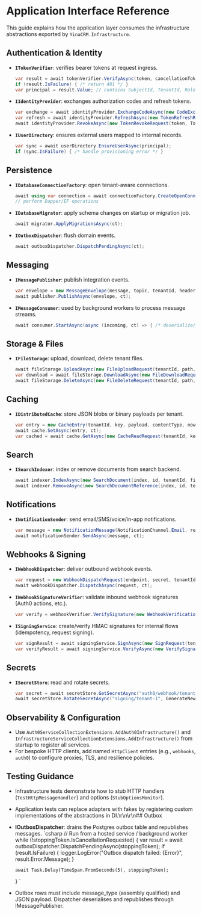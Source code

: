 # Application Interface Reference

This guide explains how the application layer consumes the infrastructure abstractions exported by `YinaCRM.Infrastructure`.

## Authentication & Identity
- **`ITokenVerifier`**: verifies bearer tokens at request ingress.
  ```csharp
  var result = await tokenVerifier.VerifyAsync(token, cancellationToken);
  if (result.IsFailure) { /* return 401 */ }
  var principal = result.Value; // contains SubjectId, TenantId, Roles, Scopes
  ```
- **`IIdentityProvider`**: exchanges authorization codes and refresh tokens.
  ```csharp
  var exchange = await identityProvider.ExchangeCodeAsync(new CodeExchangeRequest(code, redirectUri, codeVerifier, tenantHint));
  var refresh = await identityProvider.RefreshAsync(new TokenRefreshRequest(refreshToken, tenantHint));
  await identityProvider.RevokeAsync(new TokenRevokeRequest(token, TokenRevokeType.RefreshToken, tenantHint));
  ```
- **`IUserDirectory`**: ensures external users mapped to internal records.
  ```csharp
  var sync = await userDirectory.EnsureUserAsync(principal);
  if (sync.IsFailure) { /* handle provisioning error */ }
  ```

## Persistence
- **`IDatabaseConnectionFactory`**: open tenant-aware connections.
  ```csharp
  await using var connection = await connectionFactory.CreateOpenConnectionAsync(ct);
  // perform Dapper/EF operations
  ```
- **`IDatabaseMigrator`**: apply schema changes on startup or migration job.
  ```csharp
  await migrator.ApplyMigrationsAsync(ct);
  ```
- **`IOutboxDispatcher`**: flush domain events.
  ```csharp
  await outboxDispatcher.DispatchPendingAsync(ct);
  ```

## Messaging
- **`IMessagePublisher`**: publish integration events.
  ```csharp
  var envelope = new MessageEnvelope(message, topic, tenantId, headers);
  await publisher.PublishAsync(envelope, ct);
  ```
- **`IMessageConsumer`**: used by background workers to process message streams.
  ```csharp
  await consumer.StartAsync(async (incoming, ct) => { /* deserialize/process */ return Result.Success(); }, ct);
  ```

## Storage & Files
- **`IFileStorage`**: upload, download, delete tenant files.
  ```csharp
  await fileStorage.UploadAsync(new FileUploadRequest(tenantId, path, contentType, stream, metadata, ttl), ct);
  var download = await fileStorage.DownloadAsync(new FileDownloadRequest(tenantId, path, asSignedUrl: true, validFor: TimeSpan.FromMinutes(5)), ct);
  await fileStorage.DeleteAsync(new FileDeleteRequest(tenantId, path, hardDelete: false), ct);
  ```

## Caching
- **`IDistributedCache`**: store JSON blobs or binary payloads per tenant.
  ```csharp
  var entry = new CacheEntry(tenantId, key, payload, contentType, now, absoluteExpiration, slidingExpiration, tags);
  await cache.SetAsync(entry, ct);
  var cached = await cache.GetAsync(new CacheReadRequest(tenantId, key), ct);
  ```

## Search
- **`ISearchIndexer`**: index or remove documents from search backend.
  ```csharp
  await indexer.IndexAsync(new SearchDocument(index, id, tenantId, fields, boosts, updatedAtUtc), ct);
  await indexer.RemoveAsync(new SearchDocumentReference(index, id, tenantId), ct);
  ```

## Notifications
- **`INotificationSender`**: send email/SMS/voice/in-app notifications.
  ```csharp
  var message = new NotificationMessage(NotificationChannel.Email, recipient, templateId, tokens, tenantId, correlationId);
  await notificationSender.SendAsync(message, ct);
  ```

## Webhooks & Signing
- **`IWebhookDispatcher`**: deliver outbound webhook events.
  ```csharp
  var request = new WebhookDispatchRequest(endpoint, secret, tenantId, eventType, payload, headers, timeout, maxAttempts);
  await webhookDispatcher.DispatchAsync(request, ct);
  ```
- **`IWebhookSignatureVerifier`**: validate inbound webhook signatures (Auth0 actions, etc.).
  ```csharp
  var verify = webhookVerifier.VerifySignature(new WebhookVerificationContext(secret, signature, payload, algorithm, receivedAtUtc, tenantId));
  ```
- **`ISigningService`**: create/verify HMAC signatures for internal flows (idempotency, request signing).
  ```csharp
  var signResult = await signingService.SignAsync(new SignRequest(tenantId, payload, "sha256", keyId, headers), ct);
  var verifyResult = await signingService.VerifyAsync(new VerifySignatureRequest(tenantId, payload, signature, "sha256", keyId, headers), ct);
  ```

## Secrets
- **`ISecretStore`**: read and rotate secrets.
  ```csharp
  var secret = await secretStore.GetSecretAsync("auth0/webhook/tenant-1", ct);
  await secretStore.RotateSecretAsync("signing/tenant-1", GenerateNewSecret, ct);
  ```

## Observability & Configuration
- Use `Auth0ServiceCollectionExtensions.AddAuth0Infrastructure()` and `InfrastructureServiceCollectionExtensions.AddInfrastructure()` from startup to register all services.
- For bespoke HTTP clients, add named `HttpClient` entries (e.g., `webhooks`, `auth0`) to configure proxies, TLS, and resilience policies.

## Testing Guidance
- Infrastructure tests demonstrate how to stub HTTP handlers (`TestHttpMessageHandler`) and options (`StubOptionsMonitor`).
- Application tests can replace adapters with fakes by registering custom implementations of the abstractions in DI.\r\n\r\n## Outbox
- **IOutboxDispatcher**: drains the Postgres outbox table and republishes messages.
  `csharp
  // Run from a hosted service / background worker
  while (!stoppingToken.IsCancellationRequested)
  {
      var result = await outboxDispatcher.DispatchPendingAsync(stoppingToken);
      if (result.IsFailure)
      {
          logger.LogError("Outbox dispatch failed: {Error}", result.Error.Message);
      }

      await Task.Delay(TimeSpan.FromSeconds(5), stoppingToken);
  }
  `
- Outbox rows must include message_type (assembly qualified) and JSON payload. Dispatcher deserialises and republishes through IMessagePublisher.
